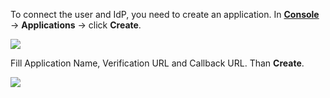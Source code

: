 
To connect the user and IdP, you need to create an application. In [**Console**](https://console.approw.com) -> **Applications** -> click **Create**.

![](~@imagesZhCn/integration/ali-cloud/1-4.jpg)

Fill Application Name, Verification URL and Callback URL. Than **Create**.

![](~@imagesZhCn/integration/ali-cloud/1-5.jpg)
